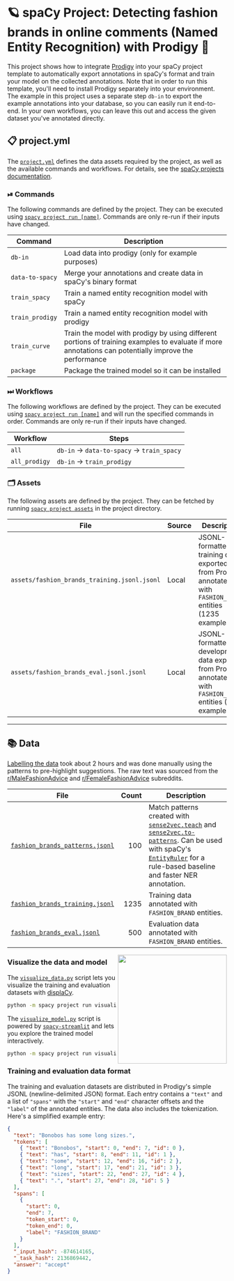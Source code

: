 <!-- SPACY PROJECT: AUTO-GENERATED DOCS START (do not remove) -->

# 🪐 spaCy Project: Detecting fashion brands in online comments (Named Entity Recognition) with Prodigy 🌌

This project shows how to integrate [Prodigy](https://prodi.gy) into your spaCy project template to automatically export annotations in spaCy's format and train your model on the collected annotations. Note that in order to run this template, you'll need to install Prodigy separately into your environment. The example in this project uses a separate step `db-in` to export the example annotations into your database, so you can easily run it end-to-end. In your own workflows, you can leave this out and access the given dataset you've annotated directly.

## 📋 project.yml

The [`project.yml`](project.yml) defines the data assets required by the
project, as well as the available commands and workflows. For details, see the
[spaCy projects documentation](https://spacy.io/usage/projects).

### ⏯ Commands

The following commands are defined by the project. They
can be executed using [`spacy project run [name]`](https://spacy.io/api/cli#project-run).
Commands are only re-run if their inputs have changed.

| Command | Description |
| --- | --- |
| `db-in` | Load data into prodigy (only for example purposes) |
| `data-to-spacy` | Merge your annotations and create data in spaCy's binary format |
| `train_spacy` | Train a named entity recognition model with spaCy |
| `train_prodigy` | Train a named entity recognition model with prodigy |
| `train_curve` | Train the model with prodigy by using different portions of training examples to evaluate if more annotations can potentially improve the performance |
| `package` | Package the trained model so it can be installed |

### ⏭ Workflows

The following workflows are defined by the project. They
can be executed using [`spacy project run [name]`](https://spacy.io/api/cli#project-run)
and will run the specified commands in order. Commands are only re-run if their
inputs have changed.

| Workflow | Steps |
| --- | --- |
| `all` | `db-in` &rarr; `data-to-spacy` &rarr; `train_spacy` |
| `all_prodigy` | `db-in` &rarr; `train_prodigy` |

### 🗂 Assets

The following assets are defined by the project. They can
be fetched by running [`spacy project assets`](https://spacy.io/api/cli#project-assets)
in the project directory.

| File | Source | Description |
| --- | --- | --- |
| `assets/fashion_brands_training.jsonl.jsonl` | Local | JSONL-formatted training data exported from Prodigy, annotated with `FASHION_BRAND` entities (1235 examples) |
| `assets/fashion_brands_eval.jsonl.jsonl` | Local | JSONL-formatted development data exported from Prodigy, annotated with `FASHION_BRAND` entities (500 examples) |

<!-- SPACY PROJECT: AUTO-GENERATED DOCS END (do not remove) -->

---

## 📚 Data

[Labelling the data](https://explosion.ai/blog/sense2vec-reloaded#annotation-bootstrap)
took about 2 hours and was done manually using the patterns to pre-highlight
suggestions. The raw text was sourced from the 
[r/MaleFashionAdvice](https://www.reddit.com/r/malefashionadvice/) and
[r/FemaleFashionAdvice](https://www.reddit.com/r/femalefashionadvice/)
subreddits.

| File                                                                    | Count | Description                                                                                                                                                                                                                                                                                                                                                                                    |
| ----------------------------------------------------------------------- | ----: | ---------------------------------------------------------------------------------------------------------------------------------------------------------------------------------------------------------------------------------------------------------------------------------------------------------------------------------------------------------------------------------------------- |
| [`fashion_brands_patterns.jsonl`](assets/fashion_brands_patterns.jsonl) |   100 | Match patterns created with [`sense2vec.teach`](https://github.com/explosion/sense2vec/tree/master#recipe-sense2vecteach) and [`sense2vec.to-patterns`](https://github.com/explosion/sense2vec/tree/master#recipe-sense2vecto-patterns). Can be used with spaCy's [`EntityRuler`](https://spacy.io/usage/rule-based-matching#entityruler) for a rule-based baseline and faster NER annotation. |
| [`fashion_brands_training.jsonl`](assets/fashion_brands_training.jsonl) |  1235 | Training data annotated with `FASHION_BRAND` entities.                                                                                                                                                                                                                                                                                                                                         |
| [`fashion_brands_eval.jsonl`](assets/fashion_brands_eval.jsonl)         |   500 | Evaluation data annotated with `FASHION_BRAND` entities.                                                                                                                                                                                                                                                                                                                                       |

<img width="250" src="https://user-images.githubusercontent.com/13643239/69343953-d6eccb00-0c6e-11ea-96ed-ea1833eb3902.png" alt="" align="right">

### Visualize the data and model

The [`visualize_data.py`](scripts/visualize_data.py) script lets you visualize
the training and evaluation datasets with
[displaCy](https://spacy.io/usage/visualizers).

```bash
python -m spacy project run visualize-data
```

The [`visualize_model.py`](scripts/visualize_model.py) script is powered by
[`spacy-streamlit`](https://github.com/explosion/spacy-streamlit) and lets you
explore the trained model interactively.

```bash
python -m spacy project run visualize-model
```

### Training and evaluation data format

The training and evaluation datasets are distributed in Prodigy's simple JSONL
(newline-delimited JSON) format. Each entry contains a `"text"` and a list of
`"spans"` with the `"start"` and `"end"` character offsets and the `"label"` of
the annotated entities. The data also includes the tokenization. Here's a
simplified example entry:

```json
{
  "text": "Bonobos has some long sizes.",
  "tokens": [
    { "text": "Bonobos", "start": 0, "end": 7, "id": 0 },
    { "text": "has", "start": 8, "end": 11, "id": 1 },
    { "text": "some", "start": 12, "end": 16, "id": 2 },
    { "text": "long", "start": 17, "end": 21, "id": 3 },
    { "text": "sizes", "start": 22, "end": 27, "id": 4 },
    { "text": ".", "start": 27, "end": 28, "id": 5 }
  ],
  "spans": [
    {
      "start": 0,
      "end": 7,
      "token_start": 0,
      "token_end": 0,
      "label": "FASHION_BRAND"
    }
  ],
  "_input_hash": -874614165,
  "_task_hash": 2136869442,
  "answer": "accept"
}
```
